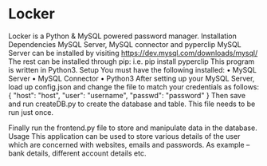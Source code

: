 # Locker
Locker is a Python &amp; MySQL powered password manager. 
Installation
Dependencies
MySQL Server, MySQL connector and pyperclip
MySQL Server can be installed by visiting https://dev.mysql.com/downloads/mysql/
The rest can be installed through pip: i.e. pip install pyperclip
This program is written in Python3. 
Setup
You must have the following installed:
•	MySQL Server 
•	MySQL Connector
•	Python3
After setting up your MySQL Server, load up config.json and change the file to match your credentials as follows:
  {
    "host": "host",
    "user": "username",
    "passwd": "password"
  }
Then save and run createDB.py to create the database and table. This file needs to be run just once.

Finally run the frontend.py file to store and manipulate data in the database.
Usage
This application can be used to store various details of the user which are concerned with websites, emails and passwords. As example – bank details, different account details etc.

